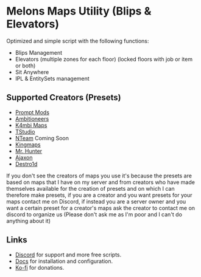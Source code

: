 # Melons Maps Utility (Blips & Elevators)
Optimized and simple script with the following functions:
- Blips Management
- Elevators (multiple zones for each floor) (locked floors with job or item or both)
- Sit Anywhere
- IPL & EntitySets management

## Supported Creators (Presets)
- [Prompt Mods](https://fivem.prompt-mods.com/)
- [Ambitioneers](https://ambitioneers.tebex.io/)
- [K4mbi Maps](https://k4mb1maps.com/)
- [TStudio](https://turbosaif.tebex.io/)
- [NTeam](https://nteamdev.tebex.io/) Coming Soon
- [Kingmaps](https://kingmaps.net/)
- [Mr. Hunter](https://mrhunter.tebex.io/)
- [Ajaxon](https://ajaxon.tebex.io/)
- [Destro1d](https://destro1d.tebex.io/)

If you don't see the creators of maps you use it's because the presets are based on maps that I have on my server and from creators who have made themselves available for the creation of presets and on which I can therefore make presets, if you are a creator and you want presets for your maps contact me on Discord, if instead you are a server owner and you want a certain preset for a creator's maps ask the creator to contact me on discord to organize us (Please don't ask me as I'm poor and I can't do anything about it)

## Links
- [Discord](https://discord.gg/RxpNTx2YKZ) for support and more free scripts.
- [Docs](https://melons-development.gitbook.io/melons-development/resources/melons-maps-utility) for installation and configuration.
- [Ko-fi](https://ko-fi.com/ilmelons) for donations.
